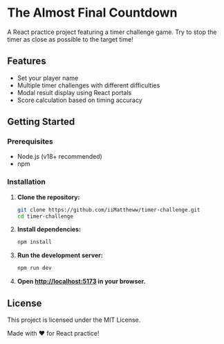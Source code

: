 # The Almost Final Countdown

A React practice project featuring a timer challenge game. Try to stop the timer as close as possible to the target time!

## Features

-   Set your player name
-   Multiple timer challenges with different difficulties
-   Modal result display using React portals
-   Score calculation based on timing accuracy

## Getting Started

### Prerequisites

-   Node.js (v18+ recommended)
-   npm

### Installation

1. **Clone the repository:**

    ```sh
    git clone https://github.com/iiMattheww/timer-challenge.git
    cd timer-challenge

    ```

2. **Install dependencies:**

    ```sh
    npm install
    ```

3. **Run the development server:**

    ```sh
    npm run dev
    ```

4. **Open [http://localhost:5173](http://localhost:5173) in your browser.**

## License

This project is licensed under the MIT License.

Made with ❤️ for React practice!
